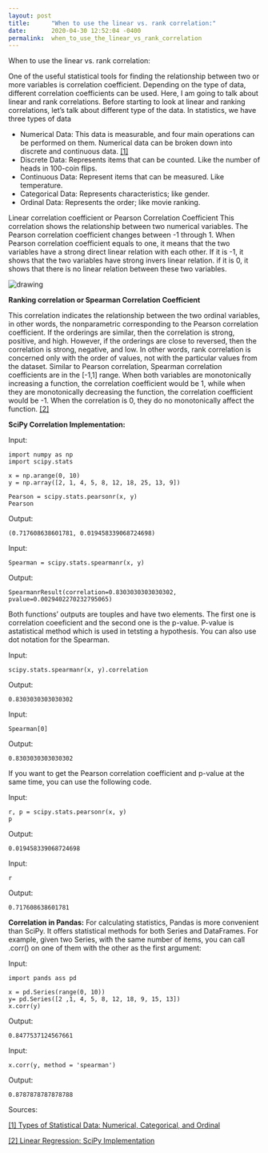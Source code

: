 ```yaml
---
layout: post
title:      "When to use the linear vs. rank correlation:"
date:       2020-04-30 12:52:04 -0400
permalink:  when_to_use_the_linear_vs_rank_correlation
---
```


When to use the linear vs. rank correlation:

One of the useful statistical tools for finding the relationship between two or more variables is correlation coefficient. Depending on the type of data, different correlation coefficients can be used. Here, I am going to talk about linear and rank correlations.
Before starting to look at linear and ranking correlations, let’s talk about different type of the data. In statistics, we have three types of data 

* Numerical Data: This data is measurable, and four main operations can be performed on them. Numerical data can be broken down into discrete and continuous data. [\[1\]](https://www.dummies.com/education/math/statistics/types-of-statistical-data-numerical-categorical-and-ordinal/)
 * Discrete Data: Represents items that can be counted. Like the number of heads in 100-coin flips.
 * Continuous Data: Represent items that can be measured. Like temperature.
*	Categorical Data: Represents characteristics; like gender. 
*	Ordinal Data: Represents the order; like movie ranking.

Linear correlation coefficient or Pearson Correlation Coefficient
This correlation shows the relationship between two numerical variables. The Pearson correlation coefficient changes between -1 through 1.  When Pearson correlation coefficient equals to one, it means that the two variables have a strong direct linear relation with each other. If it is -1, it shows that the two variables have strong invers linear relation. if it is 0, it shows that there is no linear relation between these two variables. 


<img src="https://files.realpython.com/media/py-corr-1.d13ed60a9b91.png" alt="drawing" style="max-width: 90%"/>


**Ranking correlation or Spearman Correlation Coefficient**

This correlation indicates the relationship between the two ordinal variables, in other words, the nonparametric corresponding to the Pearson correlation coefficient. If the orderings are similar, then the correlation is strong, positive, and high. However, if the orderings are close to reversed, then the correlation is strong, negative, and low. In other words, rank correlation is concerned only with the order of values, not with the particular values from the dataset. Similar to Pearson correlation, Spearman correlation coefficients are in the [-1,1] range. When both variables are monotonically increasing a function, the correlation coefficient would be 1, while when they are monotonically decreasing the function, the correlation coefficient would be -1. When the correlation is 0, they do no monotonically affect the function. [\[2\]](https://realpython.com/numpy-scipy-pandas-correlation-python/#linear-regression-scipy-implementation)

**SciPy Correlation Implementation:**

Input:
```
import numpy as np
import scipy.stats

x = np.arange(0, 10)
y = np.array([2, 1, 4, 5, 8, 12, 18, 25, 13, 9])

Pearson = scipy.stats.pearsonr(x, y)
Pearson
```
Output:
```
(0.717608638601781, 0.019458339068724698)
```

Input:
```
Spearman = scipy.stats.spearmanr(x, y)
```
Output:
```
SpearmanrResult(correlation=0.8303030303030302, pvalue=0.0029402270232795065)
```


Both functions’ outputs are touples and have two elements. The first one is correlation coeeficient and the second one is the p-value. P-value is astatistical method which is used in tetsting a hypothesis.
You can also use dot notation for the Spearman.

Input:
```
scipy.stats.spearmanr(x, y).correlation
```
Output:
```
0.8303030303030302
```
Input:
```
Spearman[0]
```
Output:
```
0.8303030303030302
```
If you want to get the Pearson correlation coefficient and p-value at the same time, you can use the following code. 

Input:
```
r, p = scipy.stats.pearsonr(x, y)
p
```
Output:
```
0.019458339068724698
```
Input:
```
r
```
Output:
```
0.717608638601781
```
**Correlation in  Pandas:**
For calculating statistics, Pandas is more convenient than SciPy. It offers statistical methods for both Series and DataFrames. For example, given two Series, with the same number of items, you can call .corr() on one of them with the other as the first argument:

Input:
```
import pands ass pd

x = pd.Series(range(0, 10))
y= pd.Series([2 ,1, 4, 5, 8, 12, 18, 9, 15, 13])
x.corr(y)
```
Output:
```
0.8477537124567661
```
Input:
```
x.corr(y, method = 'spearman')
```
Output:
```
0.8787878787878788
```
Sources:

[\[1\] Types of Statistical Data: Numerical, Categorical, and Ordinal](https://www.dummies.com/education/math/statistics/types-of-statistical-data-numerical-categorical-and-ordinal/)

[\[2\] Linear Regression: SciPy Implementation](https://realpython.com/numpy-scipy-pandas-correlation-python/#linear-regression-scipy-implementation)
